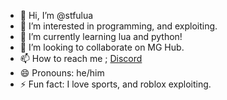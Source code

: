 - 👋 Hi, I’m @stfulua
- 👀 I’m interested in programming, and exploiting.
- 🌱 I’m currently learning lua and python!
- 💞️ I’m looking to collaborate on MG Hub.
- 📫 How to reach me ; [Discord](https://discord.gg/Gnhbud2B)
- 😄 Pronouns: he/him
- ⚡ Fun fact: I love sports, and roblox exploiting.

<!---
stfulua/stfulua is a ✨ special ✨ repository because its `README.md` (this file) appears on your GitHub profile.
You can click the Preview link to take a look at your changes.
--->
